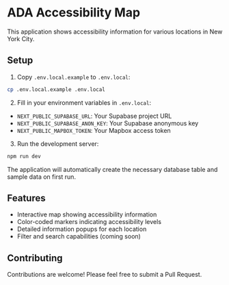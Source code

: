 # ADA Accessibility Map

This application shows accessibility information for various locations in New York City.

## Setup 

1. Copy `.env.local.example` to `.env.local`:
```bash
cp .env.local.example .env.local
```

2. Fill in your environment variables in `.env.local`:
- `NEXT_PUBLIC_SUPABASE_URL`: Your Supabase project URL
- `NEXT_PUBLIC_SUPABASE_ANON_KEY`: Your Supabase anonymous key
- `NEXT_PUBLIC_MAPBOX_TOKEN`: Your Mapbox access token

3. Run the development server:
```bash
npm run dev
```

The application will automatically create the necessary database table and sample data on first run.

## Features

- Interactive map showing accessibility information
- Color-coded markers indicating accessibility levels
- Detailed information popups for each location
- Filter and search capabilities (coming soon)

## Contributing

Contributions are welcome! Please feel free to submit a Pull Request.